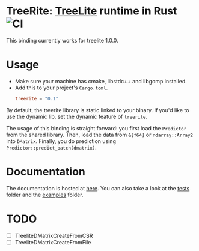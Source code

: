 # TreeRite: [TreeLite](https://github.com/dmlc/treelite) runtime in Rust ![CI](https://github.com/dovahcrow/treerite/workflows/CI/badge.svg)

This binding currently works for treelite 1.0.0.

# Usage

* Make sure your machine has cmake, libstdc++ and libgomp installed.
* Add this to your project's `Cargo.toml`.
  ```toml
  treerite = "0.1"
  ```

By default, the treerite library is static linked to your binary. If you'd like to use the dynamic lib,
set the dynamic feature of `treerite`.

The usage of this binding is straight forward: you first load the `Predictor` from the shared library.
Then, load the data from `&[f64]` or `ndarray::Array2` into `DMatrix`. Finally, you do prediction using
`Predictor::predict_batch(dmatrix)`.

# Documentation

The documentation is hosted at [here](http://dovahcrow.github.io/treerite/treerite/). 
You can also take a look at the [tests](tests) folder and the [examples](examples) folder.

# TODO

- [ ] TreeliteDMatrixCreateFromCSR
- [ ] TreeliteDMatrixCreateFromFile
